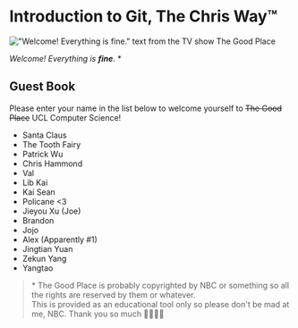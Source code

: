 # Introduction to Git, The Chris Way™

!["Welcome! Everything is fine." text from the TV show The Good Place](assets/Everything&#32;is&#32;Fine&#32;1.jpg)

*Welcome! Everything is **fine***. *

## Guest Book

Please enter your name in the list below to welcome yourself to ~~The Good Place~~ UCL Computer Science!

- Santa Claus
- The Tooth Fairy
- Patrick Wu
- Chris Hammond
- Val
- Lib Kai
- Kai Sean
- Policane <3
- Jieyou Xu (Joe)
- Brandon
- Jojo
- Alex (Apparently #1)
- Jingtian Yuan
- Zekun Yang
- Yangtao
> \* The Good Place is probably copyrighted by NBC or something so all the rights are reserved by them or whatever.  
> This is provided as an educational tool only so please don't be mad at me, NBC. Thank you so much 💖💖💖💖
